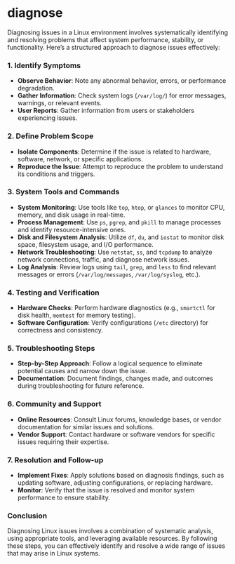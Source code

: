 #  diagnose

Diagnosing issues in a Linux environment involves systematically identifying and resolving problems that affect system performance, stability, or functionality. Here’s a structured approach to diagnose issues effectively:

### 1. **Identify Symptoms**

- **Observe Behavior**: Note any abnormal behavior, errors, or performance degradation.
- **Gather Information**: Check system logs (`/var/log/`) for error messages, warnings, or relevant events.
- **User Reports**: Gather information from users or stakeholders experiencing issues.

### 2. **Define Problem Scope**

- **Isolate Components**: Determine if the issue is related to hardware, software, network, or specific applications.
- **Reproduce the Issue**: Attempt to reproduce the problem to understand its conditions and triggers.

### 3. **System Tools and Commands**

- **System Monitoring**: Use tools like `top`, `htop`, or `glances` to monitor CPU, memory, and disk usage in real-time.
- **Process Management**: Use `ps`, `pgrep`, and `pkill` to manage processes and identify resource-intensive ones.
- **Disk and Filesystem Analysis**: Utilize `df`, `du`, and `iostat` to monitor disk space, filesystem usage, and I/O performance.
- **Network Troubleshooting**: Use `netstat`, `ss`, and `tcpdump` to analyze network connections, traffic, and diagnose network issues.
- **Log Analysis**: Review logs using `tail`, `grep`, and `less` to find relevant messages or errors (`/var/log/messages`, `/var/log/syslog`, etc.).

### 4. **Testing and Verification**

- **Hardware Checks**: Perform hardware diagnostics (e.g., `smartctl` for disk health, `memtest` for memory testing).
- **Software Configuration**: Verify configurations (`/etc` directory) for correctness and consistency.

### 5. **Troubleshooting Steps**

- **Step-by-Step Approach**: Follow a logical sequence to eliminate potential causes and narrow down the issue.
- **Documentation**: Document findings, changes made, and outcomes during troubleshooting for future reference.

### 6. **Community and Support**

- **Online Resources**: Consult Linux forums, knowledge bases, or vendor documentation for similar issues and solutions.
- **Vendor Support**: Contact hardware or software vendors for specific issues requiring their expertise.

### 7. **Resolution and Follow-up**

- **Implement Fixes**: Apply solutions based on diagnosis findings, such as updating software, adjusting configurations, or replacing hardware.
- **Monitor**: Verify that the issue is resolved and monitor system performance to ensure stability.

### Conclusion

Diagnosing Linux issues involves a combination of systematic analysis, using appropriate tools, and leveraging available resources. By following these steps, you can effectively identify and resolve a wide range of issues that may arise in Linux systems.
